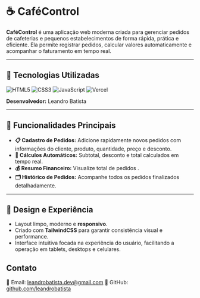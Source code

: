 # ☕ CaféControl 

**CaféControl** é uma aplicação web moderna criada para gerenciar pedidos de cafeterias e pequenos estabelecimentos de forma rápida, prática e eficiente. Ela permite registrar pedidos, calcular valores automaticamente e acompanhar o faturamento em tempo real.

---

## 🚀 Tecnologias Utilizadas

![HTML5](https://img.shields.io/badge/HTML5-E34F26?style=for-the-badge&logo=html5&logoColor=white)
![CSS3](https://img.shields.io/badge/TailwindCSS-38B2AC?style=for-the-badge&logo=tailwind-css&logoColor=white)
![JavaScript](https://img.shields.io/badge/JavaScript-F7DF1E?style=for-the-badge&logo=javascript&logoColor=black)
![Vercel](https://img.shields.io/badge/Deploy-Vercel-000000?style=for-the-badge&logo=vercel&logoColor=white)

**Desenvolvedor:** Leandro Batista

---

## 🌟 Funcionalidades Principais

- **📋 Cadastro de Pedidos:** Adicione rapidamente novos pedidos com informações do cliente, produto, quantidade, preço e desconto.
- **🧮 Cálculos Automáticos:** Subtotal, desconto e total calculados em tempo real.
- **💰 Resumo Financeiro:** Visualize total de pedidos .
- **🗂 Histórico de Pedidos:** Acompanhe todos os pedidos finalizados detalhadamente.

---

## 🎨 Design e Experiência

- Layout limpo, moderno e **responsivo**.
- Criado com **TailwindCSS** para garantir consistência visual e performance.
- Interface intuitiva focada na experiência do usuário, facilitando a operação em tablets, desktops e celulares.


## Contato

📧 Email: leandrobatista.dev@gmail.com
🔗 GitHub: [github.com/leandrobatista](https://github.com/leandrobatista)  

